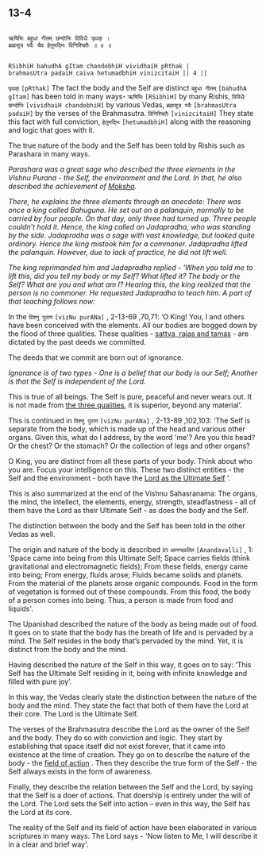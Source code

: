 ## 13-4


```shloka-sa

ऋषिभिः बहुधा गीतम् छन्दोभिः विविधैः पृथक् ।
ब्रह्मसूत्र पदैः चैव हेतुमद्भिः विनिश्चितैः ॥ ४ ॥

```
```shloka-sa-hk

RSibhiH bahudhA gItam chandobhiH vividhaiH pRthak |
brahmasUtra padaiH caiva hetumadbhiH vinizcitaiH || 4 ||

```
`पृथक्` `[pRthak]` The fact the body and the Self are distinct `बहुधा गीतम्` `[bahudhA gItam]` has been told in many ways- `ऋषिभिः` `[RSibhiH]` by many Rishis, `विविधैः छन्दोभिः` `[vividhaiH chandobhiH]` by various Vedas, `ब्रह्मसूत्र पदैः` `[brahmasUtra padaiH]` by the verses of the Brahmasutra. `विनिश्चितैः` `[vinizcitaiH]` They state this fact with full conviction, `हेतुमद्भिः` `[hetumadbhiH]` along with the reasoning and logic that goes with it.

The true nature of the body and the Self has been told by Rishis such as Parashara in many ways.

_Parashara was a great sage who described the three elements in the Vishnu Purana - the Self, the environment and the Lord. In that, he also described the achievement of [Moksha](Back-to-Basics.md#Moksha)._

_There, he explains the three elements through an anecdote: There was once a king called Bahuguna. He set out on a palanquin, normally to be carried by four people. On that day, only three had turned up. Three people couldn’t hold it. Hence, the king called on Jadapradha, who was standing by the side. Jadapradha was a sage with vast knowledge, but looked quite ordinary. Hence the king mistook him for a commoner. Jadapradha lifted the palanquin. However, due to lack of practice, he did not lift well._

_The king reprimanded him and Jadapradha replied - 'When you told me to lift this, did you tell my body or my Self? What lifted it? The body or the Self? What are you and what am I? Hearing this, the king realized that the person is no commoner. He requested Jadapradha to teach him. A part of that teaching follows now:_

In the 
`विश्णु पुराण` `[vizNu purANa]` , 2-13-69
,70,71: ‘O King! You, I and others have been conceived with the elements. All our bodies are bogged down by the flood of three qualities. These qualities - 
[sattva, rajas and tamas](2-45_to_2-46.md#satva_rajas_tamas) - are dictated by the past deeds we committed. 

The deeds that we commit are born out of ignorance. 

_Ignorance is of two types - One is a belief that our body is our Self; Another is that the Self is independent of the Lord._

This is true of all beings. The Self is pure, peaceful and never wears out. It is not made from 
[the three qualities](2-45_to_2-46.md#satva_rajas_tamas), it is superior, beyond any material’.

This is continued in 
`विश्णु पुराण` `[vizNu purANa]` , 2-13-89
,102,103: ‘The Self is separate from the body, which is made up of the head and various other organs. Given this, what do I address, by the word 'me'? Are you this head? Or the chest? Or the stomach? Or the collection of legs and other organs? 

O King, you are distinct from all these parts of your body. Think about who you are. Focus your intelligence on this. These two distinct entities - the Self and the environment - both have the 
[Lord as the Ultimate Self](7-13.md#universe_as_his_body)
’.

This is also summarized at the end of the Vishnu Sahasranama: The organs, the mind, the intellect, the elements, energy, strength, steadfastness - all of them have the Lord as their Ultimate Self - as does the body and the Self.

The distinction between the body and the Self has been told in the other Vedas as well. 

The origin and nature of the body is described in 
`आनन्दवल्लि` `[Anandavalli]` , 1:
 'Space came into being from this Ultimate Self; Space carries fields (think gravitational and electromagnetic fields); From these fields, energy came into being; From energy, fluids arose; Fluids became solids and planets. From the material of the planets arose organic compounds. Food in the form of vegetation is formed out of these compounds. From this food, the body of a person comes into being. Thus, a person is made from food and liquids'.

The Upanishad described the nature of the body as being made out of food. It goes on to state that the body has the breath of life and is pervaded by a mind. The Self resides in the body that’s pervaded by the mind. Yet, it is distinct from the body and the mind. 

Having described the nature of the Self in this way, it goes on to say: ‘This Self has the Ultimate Self residing in it, being with infinite knowledge and filled with pure joy’. 

In this way, the Vedas clearly state the distinction between the nature of the body and the mind. They state the fact that both of them have the Lord at their core. The Lord is the Ultimate Self.

The verses of the Brahmasutra describe the Lord as the owner of the Self and the body. They do so with conviction and logic. They start by establishing that space itself did not exist forever, that it came into existence at the time of creation. They go on to describe the nature of the body - the 
[field of action](13-1.md#field_and_knower_of_field)
. Then they describe the true form of the Self - the Self always exists in the form of awareness.

Finally, they describe the relation between the Self and the Lord, by saying that the Self is a doer of actions. That doership is entirely under the will of the Lord. The Lord sets the Self into action – even in this way, the Self has the Lord at its core. 

The reality of the Self and its field of action have been elaborated in various scriptures in many ways. The Lord says - 'Now listen to Me, I will describe it in a clear and brief way'. 


